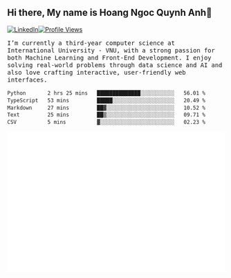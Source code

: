## Hi there, My name is Hoang Ngoc Quynh Anh👋

[![LinkedIn](https://img.shields.io/badge/LinkedIn-0077B5?style=flat&logo=linkedin&logoColor=white)](https://www.linkedin.com/in/quynhanh572004/)[![Profile Views](https://komarev.com/ghpvc/?username=Greekatz&color=blue&style=flat-square)](https://github.com/quynhanhhoang572004)  

<samp> I’m currently a third-year computer science at International University - VNU, with a strong passion for both Machine Learning and Front-End Development. I enjoy solving real-world problems through data science and AI and also love crafting interactive, user-friendly web interfaces.<samp> 




<!--START_SECTION:waka-->

```txt
Python       2 hrs 25 mins   ██████████████░░░░░░░░░░░   56.01 %
TypeScript   53 mins         █████░░░░░░░░░░░░░░░░░░░░   20.49 %
Markdown     27 mins         ██▓░░░░░░░░░░░░░░░░░░░░░░   10.52 %
Text         25 mins         ██▒░░░░░░░░░░░░░░░░░░░░░░   09.71 %
CSV          5 mins          ▓░░░░░░░░░░░░░░░░░░░░░░░░   02.23 %
```

<!--END_SECTION:waka-->

![Full-year Contribution Calendar](https://github.com/quynhanhhoang572004/quynhanhhoang572004/blob/main/metrics.plugin.isocalendar.fullyear.svg)

